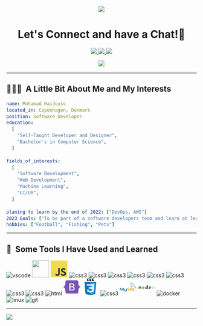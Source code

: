 <p align="center">
  <img src="https://capsule-render.vercel.app/api?text=Hey Everyone!🕹️&animation=fadeIn&type=waving&color=gradient&height=100"/>
</p>

<h1 align="center">
  Let's Connect and have a Chat!💬
</h1>

<p align="center">
<a href="https://mihaidouss.github.io/">
  <img height="50" src="https://user-images.githubusercontent.com/46517096/166972883-f5f1d88c-0246-4374-88ac-ded0f2cf0699.png"/>
</a>
<a href="https://www.linkedin.com/in/mihaidouss/">
  <img height="50" src="https://user-images.githubusercontent.com/46517096/166973395-19676cd8-f8ec-4abf-83ff-da8243505b82.png"/>
</a>


<a href="https://www.instagram.com/mihaidouss/">
  <img height="50" src="https://user-images.githubusercontent.com/46517096/166974368-9798f39f-1f46-499c-b14e-81f0a3f83a06.png"/>
</a>
</p>

<p align="center">
  <img src= "https://i.giphy.com/media/q217GUnfKAmJlFcjBX/giphy.webp">
</p>

---

<h2> 👨🏻‍💻 &nbsp;A Little Bit About Me and My Interests</h2>

```yaml
name: Mohamad Haidouss
located_in: Copenhagen, Denmark
position: Software Developer
education:
  [
    "Self-Taught Developer and Designer",
    "Bachelor's in Computer Science",
  ]

fields_of_interests:
  [
    "Software Development",
    "Web Development",
    "Machine Learning",
    "UI/UX",
  ]
  
planing to learn by the end of 2022: ["DevOps, AWS"]
2023 Goals: ["To be part of a software developers team and learn at least 5 new Technologies."]
hobbies: ["Football", "Fishing", "Pets"]
```
  
---  
  
<h2> 🚀 &nbsp;Some Tools I Have Used and Learned</h2>
<p align="left">
<img src="https://cdn.jsdelivr.net/gh/devicons/devicon/icons/vscode/vscode-original.svg" alt="vscode" width="45" height="45"/>

<img src="https://cdn.jsdelivr.net/gh/devicons/devicon/icons/cplusplus/cplusplus-original.svg" width="45" height="45"/>
<img src="https://raw.githubusercontent.com/devicons/devicon/master/icons/javascript/javascript-original.svg" alt="javascript" width="45" height="45" />
<img src="https://cdn.jsdelivr.net/gh/devicons/devicon/icons/microsoftsqlserver/microsoftsqlserver-plain-wordmark.svg" alt="css3" width="45" height="45"  />
<img src="https://cdn.jsdelivr.net/gh/devicons/devicon/icons/jquery/jquery-original-wordmark.svg"  alt="css3" width="45" height="45" />
<img src="https://cdn.jsdelivr.net/gh/devicons/devicon/icons/typescript/typescript-plain.svg" alt="css3" width="45" height="45" />
<img src="https://cdn.jsdelivr.net/gh/devicons/devicon/icons/java/java-original-wordmark.svg" alt="css3" width="45" height="45" />
<img src="https://cdn.jsdelivr.net/gh/devicons/devicon/icons/dotnetcore/dotnetcore-original.svg" alt="css3" width="45" height="45" />
<img src="https://cdn.jsdelivr.net/gh/devicons/devicon/icons/github/github-original.svg"  alt="css3" width="45" height="45" />
<img src="https://cdn.jsdelivr.net/gh/devicons/devicon/icons/npm/npm-original-wordmark.svg"  alt="css3" width="45" height="45" />



<img src="https://cdn.jsdelivr.net/gh/devicons/devicon/icons/visualstudio/visualstudio-plain.svg" alt="css3" width="45" height="45" />


<img src="https://cdn.jsdelivr.net/gh/devicons/devicon/icons/html5/html5-original.svg" alt="html" width="45" height="45"/>
<img src="https://raw.githubusercontent.com/devicons/devicon/master/icons/bootstrap/bootstrap-plain.svg" alt="bootstrap" width="45" height="45" />
<img src="https://raw.githubusercontent.com/devicons/devicon/master/icons/css3/css3-original-wordmark.svg" alt="css3" width="45" height="45" />
<img src="https://cdn.jsdelivr.net/gh/devicons/devicon/icons/csharp/csharp-original.svg" alt="css3" width="45" height="45" />

<img src="https://raw.githubusercontent.com/devicons/devicon/master/icons/mysql/mysql-original-wordmark.svg" alt="mysql" width="45" height="45" />
<img src="https://raw.githubusercontent.com/devicons/devicon/master/icons/nodejs/nodejs-original-wordmark.svg" alt="nodejs" width="45" height="45" />
<img src="https://cdn.jsdelivr.net/gh/devicons/devicon/icons/docker/docker-original.svg" alt="docker" width="45" height="45"/>

<img src="https://cdn.jsdelivr.net/gh/devicons/devicon/icons/linux/linux-original.svg" alt="linux" width="45" height="45"/>       
<img src="https://cdn.jsdelivr.net/gh/devicons/devicon/icons/git/git-original.svg" alt="git" width="45" height="45"/>
</p>

---
<p align="left">
  <img src="https://capsule-render.vercel.app/api?type=waving&color=gradient&height=100&section=footer"/>
</p>
